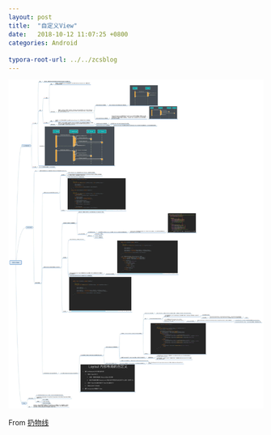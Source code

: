 ```yaml
---
layout: post
title:  "自定义View"
date:   2018-10-12 11:07:25 +0800
categories: Android

typora-root-url: ../../zcsblog
---
```


<img src="/assets/Android/自定义View.jpg" alt="img" style="zoom:150%;" />

From [扔物线](https://hencoder.com/)